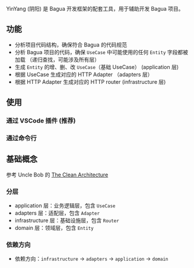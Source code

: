 YinYang (阴阳) 是 Bagua 开发框架的配套工具，用于辅助开发 Bagua 项目。

## 功能
- 分析项目代码结构，确保符合 Bagua 的代码规范
- 分析 Bagua 项目的代码，确保 `UseCase` 中可能使用的任何 `Entity` 字段都被加载 （递归查找，可能涉及所有层）
- 生成 `Entity` 的增、删、改 `UseCase`（基础 UseCase） (application 层)
- 根据 UseCase 生成对应的 HTTP Adapter （adapters 层）
- 根据 HTTP Adapter 生成对应的 HTTP router (infrastructure 层)


## 使用
### 通过 VSCode 插件 (推荐)
### 通过命令行

## 基础概念
参考 Uncle Bob 的 [The Clean Architecture](https://blog.cleancoder.com/uncle-bob/2012/08/13/the-clean-architecture.html)

### 分层
- application 层：业务逻辑层，包含 `UseCase`
- adapters 层：适配层，包含 `Adapter`
- infrastructure 层：基础设施层，包含 `Router`
- domain 层：领域层，包含 `Entity`

### 依赖方向
- 依赖方向：`infrastructure` -> `adapters` -> `application` -> `domain`
